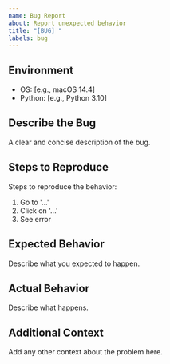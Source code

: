 ```yaml
---
name: Bug Report
about: Report unexpected behavior
title: "[BUG] "
labels: bug
---
```


## Environment
- OS: [e.g., macOS 14.4]
- Python: [e.g., Python 3.10]

## Describe the Bug
A clear and concise description of the bug.

## Steps to Reproduce
Steps to reproduce the behavior:
1. Go to '...'
2. Click on '...'
3. See error

## Expected Behavior
Describe what you expected to happen.

## Actual Behavior
Describe what happens.

## Additional Context
Add any other context about the problem here.
